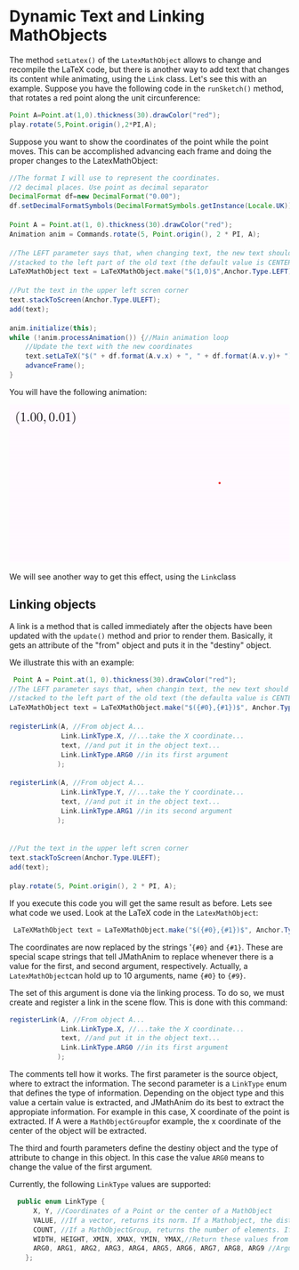 # Dynamic Text and Linking MathObjects

The method `setLatex()` of the `LatexMathObject` allows to change and recompile the LaTeX code, but there is another way to add text that changes its content while animating, using the `Link` class. Let's see this with an example. Suppose you have the following code in the `runSketch()` method, that rotates a red point along the unit circunference:

```java
Point A=Point.at(1,0).thickness(30).drawColor("red");
play.rotate(5,Point.origin(),2*PI,A);
```

Suppose you want to show the coordinates of the point while the point moves. This can be accomplished advancing each frame and doing the proper changes to the LatexMathObject:

```java
//The format I will use to represent the coordinates.
//2 decimal places. Use point as decimal separator
DecimalFormat df=new DecimalFormat("0.00");
df.setDecimalFormatSymbols(DecimalFormatSymbols.getInstance(Locale.UK));

Point A = Point.at(1, 0).thickness(30).drawColor("red");
Animation anim = Commands.rotate(5, Point.origin(), 2 * PI, A);

//The LEFT parameter says that, when changing text, the new text should be
//stacked to the left part of the old text (the default value is CENTER)
LaTeXMathObject text = LaTeXMathObject.make("$(1,0)$",Anchor.Type.LEFT);

//Put the text in the upper left scren corner
text.stackToScreen(Anchor.Type.ULEFT);
add(text);

anim.initialize(this);
while (!anim.processAnimation()) {//Main animation loop
    //Update the text with the new coordinates
    text.setLaTeX("$(" + df.format(A.v.x) + ", " + df.format(A.v.y)+ ")$");
    advanceFrame();
}
```

You will have the following animation:

<img src="01_dynamic.gif" alt="01_dynamic" style="zoom:75	%;" />



We will see another way to get this effect, using the `Link`class

## Linking objects

A link is a method that is called immediately after the objects have been updated with the `update()` method and prior to render them. Basically, it gets an attribute of the "from" object and puts it in the "destiny" object.

We illustrate this with an example:

```java
 Point A = Point.at(1, 0).thickness(30).drawColor("red");
//The LEFT parameter says that, when changin text, the new text should be
//stacked to the left part of the old text (the defaulta value is CENTER)
LaTeXMathObject text = LaTeXMathObject.make("$({#0},{#1})$", Anchor.Type.LEFT);

registerLink(A, //From object A...
             Link.LinkType.X, //...take the X coordinate...
             text, //and put it in the object text...
             Link.LinkType.ARG0 //in its first argument
            );

registerLink(A, //From object A...
             Link.LinkType.Y, //...take the Y coordinate...
             text, //and put it in the object text...
             Link.LinkType.ARG1 //in its second argument
            );


//Put the text in the upper left scren corner
text.stackToScreen(Anchor.Type.ULEFT);
add(text);

play.rotate(5, Point.origin(), 2 * PI, A);
```

If you execute this code you will get the same result as before. Lets see what code we used. Look at the LaTeX code in the `LatexMathObject`:

```java
 LaTeXMathObject text = LaTeXMathObject.make("$({#0},{#1})$", Anchor.Type.LEFT);
```

The coordinates are now replaced by the strings '`{#0}` and `{#1}`. These are special scape strings that tell JMathAnim to replace whenever there is a value for the first, and second argument, respectively. Actually, a `LatexMathObject`can hold up to 10 arguments, name `{#0}` to `{#9}`.

The set of this argument is done via the linking process. To do so, we must create and register a link in the scene flow. This is done with this command:

```java
registerLink(A, //From object A...
             Link.LinkType.X, //...take the X coordinate...
             text, //and put it in the object text...
             Link.LinkType.ARG0 //in its first argument
            );
```

 The comments tell how it works. The first parameter is the source object, where to extract the information. The second parameter is a `LinkType` enum that defines the type of information. Depending on the object type and this value a certain value is extracted, and JMathAnim do its best to extract the appropiate information. For example in this case, X coordinate of the point is extracted. If A were a `MathObjectGroup`for example, the x coordinate of the center of the object will be extracted.

The third and fourth parameters define the destiny object and the type of attribute to change in this object. In this case the value `ARG0` means to change the value of the first argument.

Currently, the following `LinkType` values are supported:

```java
  public enum LinkType {
      X, Y, //Coordinates of a Point or the center of a MathObject
      VALUE, //If a vector, returns its norm. If a Mathobject, the distance from the origin to its center
      COUNT, //If a MathObjectGroup, returns the number of elements. If Shape, number of points
      WIDTH, HEIGHT, XMIN, XMAX, YMIN, YMAX,//Return these values from the Bounding Box of the object
      ARG0, ARG1, ARG2, ARG3, ARG4, ARG5, ARG6, ARG7, ARG8, ARG9 //Arguments of a LatexMathObject
    };
```

